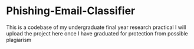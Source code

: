 # Phishing-Email-Classifier
This is a codebase of my undergraduate final year research practical
I will upload the project here once I have graduated for protection from possible plagiarism
